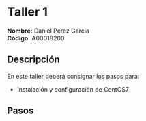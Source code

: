 # Taller 1

**Nombre:** Daniel Perez Garcia  
**Código:** A00018200

## Descripción
En este taller deberá consignar los pasos para:
* Instalación y configuración de CentOS7

## Pasos
